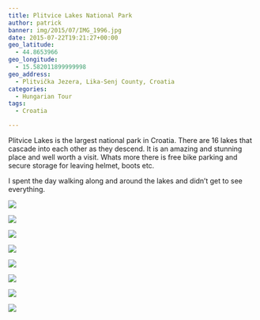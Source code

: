 ```yaml
---
title: Plitvice Lakes National Park
author: patrick
banner: img/2015/07/IMG_1996.jpg
date: 2015-07-22T19:21:27+00:00
geo_latitude:
  - 44.8653966
geo_longitude:
  - 15.582011899999998
geo_address:
  - Plitvička Jezera, Lika-Senj County, Croatia
categories:
  - Hungarian Tour
tags:
  - Croatia

---
```

Plitvice Lakes is the largest national park in Croatia. There are 16 lakes that cascade into each other as they descend. It is an amazing and stunning place and well worth a visit. Whats more there is free bike parking and secure storage for leaving helmet, boots etc.

I spent the day walking along and around the lakes and didn’t get to see everything.

![](/img/2015/07/IMG_1994.jpg)

![](/img/2015/07/IMG_1997.jpg)

![](/img/2015/07/IMG_1998.jpg)

![](/img/2015/07/IMG_2002.jpg)

![](/img/2015/07/IMG_2004.jpg)

![](/img/2015/07/IMG_2006.jpg)

![](/img/2015/07/IMG_2009.jpg)

![](/img/2015/07/IMG_2011.jpg)
